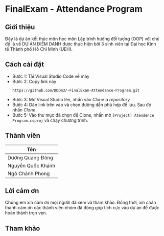 # FinalExam - Attendance Program
## Giới thiệu
Đây là dự án kết thúc môn học môn Lập trình hướng đối tượng (OOP) với chủ đề là về DỰ ÁN ĐIỂM DANH được thực hiện bởi 3 sinh viên tại Đại học Kinh tế Thành phố Hồ Chí Minh (UEH).
## Cách cài đặt
* Bước 1: Tải Visual Studio Code về máy
* Bước 2: Copy link này
  ```
  https://github.com/DDDm3/-FinalExam-Attendance-Program.git
  ```
* Bước 3: Mở Visual Studio lên, nhấn vào *Clone a repository*
* Bước 4: Dán link trên vào và chọn đường dẫn phù hợp để lưu. Sau đó nhấn *Clone*.
* Bước 5: Vào thư mục đã chọn để Clone, nhấn mở ```[Project] Atendence Program.csproj``` và chạy chương trình.

## Thành viên
| **Tên** |
----------|
Dương Quang Đông|
Nguyễn Quốc Khánh|
Ngô Chánh Phong|
## Lời cảm ơn
Chúng em xin cảm ơn mọi người đã xem và tham khảo. Đồng thời, xin chân thành cảm ơn các thành viên nhóm đã đóng góp tích cực vào dự án để được hoàn thành trọn vẹn.
## Tham khảo
